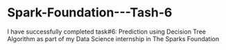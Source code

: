 # Spark-Foundation---Tash-6
 I have successfully completed task#6: Prediction using Decision Tree Algorithm as part of my Data Science internship in The Sparks Foundation 
